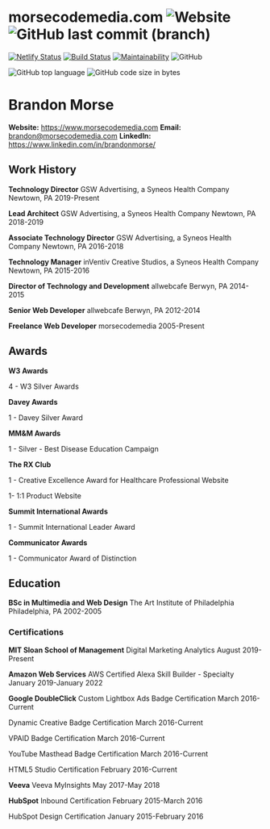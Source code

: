# morsecodemedia.com ![Website](https://img.shields.io/website/https/morsecodemedia.com.svg) ![GitHub last commit (branch)](https://img.shields.io/github/last-commit/morsecodemedia/morsecodemedia/master.svg)

[![Netlify Status](https://api.netlify.com/api/v1/badges/aac81670-2474-406b-969e-a525d5c52177/deploy-status)](https://app.netlify.com/sites/amazing-spence-42c2d5/deploys) [![Build Status](https://travis-ci.com/morsecodemedia/morsecodemedia.svg?branch=master)](https://travis-ci.com/morsecodemedia/morsecodemedia) [![Maintainability](https://api.codeclimate.com/v1/badges/696dcda43da5eec4c967/maintainability)](https://codeclimate.com/github/morsecodemedia/morsecodemedia/maintainability) ![GitHub](https://img.shields.io/github/license/morsecodemedia/morsecodemedia.svg?color=green&label=license)

![GitHub top language](https://img.shields.io/github/languages/top/morsecodemedia/morsecodemedia.svg) ![GitHub code size in bytes](https://img.shields.io/github/languages/code-size/morsecodemedia/morsecodemedia.svg)

# Brandon Morse

**Website:** https://www.morsecodemedia.com
**Email:** brandon@morsecodemedia.com
**LinkedIn:** https://www.linkedin.com/in/brandonmorse/

## Work History

**Technology Director**
GSW Advertising, a Syneos Health Company
Newtown, PA 2019-Present

**Lead Architect**
GSW Advertising, a Syneos Health Company
Newtown, PA 2018-2019

**Associate Technology Director**
GSW Advertising, a Syneos Health Company
Newtown, PA 2016-2018

**Technology Manager**
inVentiv Creative Studios, a Syneos Health Company
Newtown, PA 2015-2016

**Director of Technology and Development**
allwebcafe
Berwyn, PA 2014-2015

**Senior Web Developer**
allwebcafe
Berwyn, PA 2012-2014

**Freelance Web Developer**
morsecodemedia
2005-Present

## Awards

**W3 Awards**

4 - W3 Silver Awards

**Davey Awards**

1 - Davey Silver Award

**MM&M Awards**

1 - Silver - Best Disease Education Campaign

**The RX Club**

1 - Creative Excellence Award for Healthcare Professional Website

1- 1:1 Product Website

**Summit International Awards**

1 - Summit International Leader Award

**Communicator Awards**

1 - Communicator Award of Distinction

## Education

**BSc in Multimedia and Web Design**
The Art Institute of Philadelphia
Philadelphia, PA 2002-2005

### Certifications

**MIT Sloan School of Management**
Digital Marketing Analytics
August 2019-Present

**Amazon Web Services**
AWS Certified Alexa Skill Builder - Specialty
January 2019-January 2022

**Google DoubleClick**
Custom Lightbox Ads Badge Certification
March 2016-Current

Dynamic Creative Badge Certification
March 2016-Current

VPAID Badge Certification
March 2016-Current

YouTube Masthead Badge Certification
March 2016-Current

HTML5 Studio Certification
February 2016-Current

**Veeva**
Veeva MyInsights
May 2017-May 2018

**HubSpot**
Inbound Certification
February 2015-March 2016

HubSpot Design Certification
January 2015-February 2016
